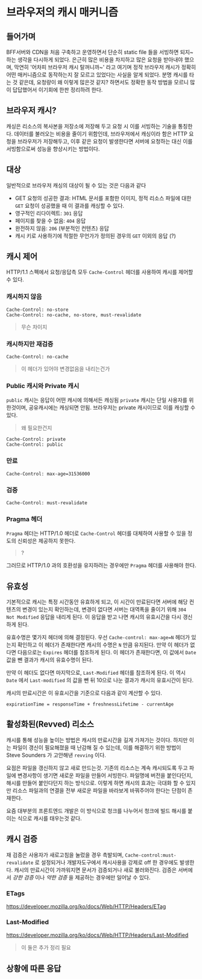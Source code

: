 # 브라우저의 캐시 매커니즘

## 들어가며
BFF서버와 CDN을 처음 구축하고 운영하면서 단순히 static file 들을 서빙하면 되지~ 하는 생각을 다시하게 되었다. 은근히 많은 비용을 차지하고 많은 요청을 받아내야 했으며, 막연히 '어차피 브라우저 캐시 탈꺼니까~' 라고 여기며 정작 브라우저 캐시가 정확히 어떤 매커니즘으로 동작하는지 잘 모르고 있었다는 사실을 알게 되었다. 분명 캐시를 타는 것 같은데, 요청량이 왜 이렇게 많은것 같지? 하면서도 정확한 동작 방법을 모르니 많이 답답했어서 이기회에 한판 정리하려 한다.

## 브라우저 캐시?
캐싱은 리소스의 복사본을 저장소에 저장해 두고 요청 시 이를 서빙하는 기술을 통칭한다. 데이터를 불러오는 비용을 줄이기 위함인데, 브라우저에서 캐싱이라 함은 HTTP 요청을 브라우저가 저장해두고, 이후 같은 요청이 발생한다면 서버에 요청하는 대신 이를 서빙함으로써 성능을 향상시키는 방법이다.

## 대상
일반적으로 브라우저 캐싱의 대상이 될 수 있는 것은 다음과 같다
- GET 요청의 성공한 결과: HTML 문서를 포함한 이미지, 정적 리소스 파일에 대한 `GET` 요청이 성공했을 때 이 결과를 캐싱할 수 있다.
- 영구적인 리다이렉트: `301` 응답
- 페이지를 찾을 수 없음: `404` 응답
- 완전하지 않음: `206` (부분적인 컨텐츠) 응답
- 캐시 키로 사용하기에 적절한 무언가가 정의된 경우의 `GET` 이외의 응답 (?)

## 캐시 제어
HTTP/1.1 스펙에서 요청/응답측 모두 `Cache-Control` 헤더를 사용하여 캐시를 제어할 수 있다.

### 캐시하지 않음
```
Cache-Control: no-store
Cache-Control: no-cache, no-store, must-revalidate
```

> 무슨 차이지

### 캐시하지만 재검증
```
Cache-Control: no-cache
```

> 이 헤더가 있어야 변경없음을 내리는건가

### Public 캐시와 Private 캐시
`public` 캐시는 응답이 어떤 캐시에 의해서든 캐싱됨
`private` 캐시는 단일 사용자를 위한것이며, 공유캐시에는 캐싱되면 안됨. 브라우저는 private 캐시이므로 이를 캐싱할 수 있다.

> 왜 필요한건지

```
Cache-Control: private
Cache-Control: public
```

### 만료
```
Cache-Control: max-age=31536000
```

### 검증
```
Cache-Control: must-revalidate
```

### Pragma 헤더
`Pragma` 헤더는 HTTP/1.0 헤더로 `Cache-Control` 헤더를 대체하여 사용할 수 있을 정도의 신뢰성은 제공하지 못한다.
> ?

그러므로 HTTP/1.0 과의 호환성을 유지하려는 경우에만 `Pragma` 헤더를 사용해야 한다.

## 유효성
기본적으로 캐시는 특정 시간동안 유효하게 되고, 이 시간이 만료된다면 서버에 해당 컨텐츠의 변경이 있는지 확인하는데, 변경이 없다면 서버는 대역폭을 줄이기 위해 `304 Not Modified` 응답을 내리게 된다. 이 응답을 받고 나면 캐시의 유효시간을 다시 갱신하게 된다.

유효수명은 몇가지 헤더에 의해 결정된다. 우선 `Cache-control: max-age=N` 헤더가 있는지 확인하고 이 헤더가 존재한다면 캐시의 수명은 `N` 만큼 유지된다. 만약 이 헤더가 없다면 다음으로는 `Expires` 헤더를 참조하게 된다. 이 헤더가 존재한다면, 이 값에서 `Date` 값을 뺀 결과가 캐시의 유효수명이 된다.

만약 이 헤더도 없다면 마지막으로, `Last-Modified` 헤더를 참조하게 된다. 이 역시 `Date` 에서 `Last-modified` 의 값을 뺀 뒤 10으로 나눈 결과가 캐시의 유효시간이 된다.

캐시의 만료시간은 이 유효시간을 기준으로 다음과 같이 계산할 수 있다.

```
expirationTime = responseTime + freshnessLifetime - currentAge
```

## 활성화된(Revved) 리소스
캐시를 통해 성능을 높이는 방법은 캐시의 만료시간을 길게 가져가는 것이다. 하지만 이는 파일이 갱신이 필요해졌을 때 난감해 질 수 있는데, 이를 해결하기 위한 방법이 Steve Sounders 가 고안해낸 `revving` 이다.

요점은 파일을 갱신하지 않고 새로 만드는것. 기존의 리소스는 계속 캐시되도록 두고 파일에 변경사항이 생기면 새로운 파일을 만들어 서빙한다. 파일명에 버전을 붙인다던지, 해시를 만들어 붙인다던지 하는 방식으로. 이렇게 하면 캐시의 효과는 극대화 할 수 있지만 리소스 파일과의 연결을 전부 새로운 파일을 바라보게 바꿔주어야 한다는 단점이 존재한다.

요즘 대부분의 프론트엔드 개발은 이 방식으로 청크를 나누어서 청크에 빌드 해시를 붙이는 식으로 캐시를 태우는것 같다.

## 캐시 검증
재 검증은 사용자가 새로고침을 눌렀을 경우 촉발되며, `Cache-control:must-revalidate` 로 설정되거나 개발자도구에서 캐시사용을 강제로 off 한 경우에도 발생한다. 캐시의 만료시간이 가까워지면 문서가 검증되거나 새로 불러와진다. 검증은 서버에서 *강한 검증* 이나 *약한 검증* 을 제공하는 경우에만 일어날 수 있다.

### ETags
https://developer.mozilla.org/ko/docs/Web/HTTP/Headers/ETag

### Last-Modified
https://developer.mozilla.org/ko/docs/Web/HTTP/Headers/Last-Modified

> 이 둘은 추가 정리 필요

## 상황에 따른 응답
